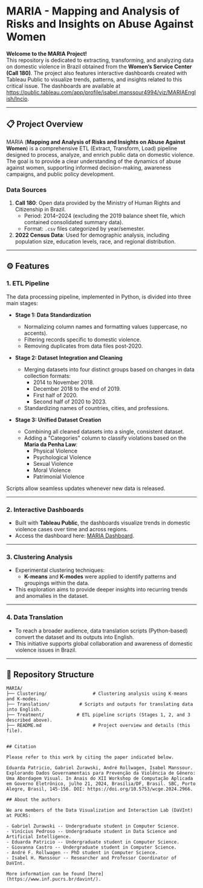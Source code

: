 # MARIA - Mapping and Analysis of Risks and Insights on Abuse Against Women

**Welcome to the MARIA Project!**  
This repository is dedicated to extracting, transforming, and analyzing data on domestic violence in Brazil obtained from the **Women’s Service Center (Call 180)**. The project also features interactive dashboards created with Tableau Public to visualize trends, patterns, and insights related to this critical issue. The dashboards are available at https://public.tableau.com/app/profile/isabel.manssour4994/viz/MARIAEnglish/Incio.

---

## 📋 Project Overview

MARIA (**Mapping and Analysis of Risks and Insights on Abuse Against Women**) is a comprehensive ETL (Extract, Transform, Load) pipeline designed to process, analyze, and enrich public data on domestic violence. The goal is to provide a clear understanding of the dynamics of abuse against women, supporting informed decision-making, awareness campaigns, and public policy development.

### Data Sources
1. **Call 180**: Open data provided by the Ministry of Human Rights and Citizenship in Brazil.  
   - Period: 2014–2024 (excluding the 2019 balance sheet file, which contained consolidated summary data).
   - Format: `.csv` files categorized by year/semester.
2. **2022 Census Data**: Used for demographic analysis, including population size, education levels, race, and regional distribution.

---

## ⚙️ Features

### 1. ETL Pipeline
The data processing pipeline, implemented in Python, is divided into three main stages:  
- **Stage 1: Data Standardization**  
  - Normalizing column names and formatting values (uppercase, no accents).  
  - Filtering records specific to domestic violence.  
  - Removing duplicates from data files post-2020.

- **Stage 2: Dataset Integration and Cleaning**  
  - Merging datasets into four distinct groups based on changes in data collection formats:  
    - 2014 to November 2018.  
    - December 2018 to the end of 2019.  
    - First half of 2020.  
    - Second half of 2020 to 2023.  
  - Standardizing names of countries, cities, and professions.

- **Stage 3: Unified Dataset Creation**  
  - Combining all cleaned datasets into a single, consistent dataset.  
  - Adding a "Categories" column to classify violations based on the **Maria da Penha Law**:  
    - Physical Violence  
    - Psychological Violence  
    - Sexual Violence  
    - Moral Violence  
    - Patrimonial Violence  

Scripts allow seamless updates whenever new data is released.

---

### 2. Interactive Dashboards
- Built with **Tableau Public**, the dashboards visualize trends in domestic violence cases over time and across regions.  
- Access the dashboard here: [MARIA Dashboard](https://public.tableau.com/app/profile/isabel.manssour4994/viz/MARIAEnglish/Incio).

---

### 3. Clustering Analysis
- Experimental clustering techniques:
  - **K-means** and **K-modes** were applied to identify patterns and groupings within the data.  
- This exploration aims to provide deeper insights into recurring trends and anomalies in the dataset.

---

### 4. Data Translation
- To reach a broader audience, data translation scripts (Python-based) convert the dataset and its outputs into English.  
- This initiative supports global collaboration and awareness of domestic violence issues in Brazil.

---

## 📁 Repository Structure

```plaintext
MARIA/
├── Clustering/                 # Clustering analysis using K-means and K-modes.
├── Translation/           # Scripts and outputs for translating data into English.
├── Treatment/            # ETL pipeline scripts (Stages 1, 2, and 3 described above).
├── README.md                   # Project overview and details (this file).


## Citation

Please refer to this work by citing the paper indicated below.

Eduarda Patricio, Gabriel Zurawski, André Rollwagen, Isabel Manssour. Explorando Dados Governamentais para Prevenção da Violência de Gênero: Uma Abordagem Visual. In Anais do XII Workshop de Computação Aplicada em Governo Eletrônico, julho 21, 2024, Brasília/DF, Brasil. SBC, Porto Alegre, Brasil, 145-156. DOI: https://doi.org/10.5753/wcge.2024.2966.

## About the authors

We are members of the Data Visualization and Interaction Lab (DaVInt) at PUCRS:

- Gabriel Zurawski -- Undergraduate student in Computer Science.
- Vinícius Pedroso -- Undergraduate student in Data Science and Artificial Intelligence.
- Eduarda Patricio -- Undergraduate student in Computer Science.
- Giovanna Castro -- Undergraduate student in Computer Science.
- André F. Rollwagen -- PhD student in Computer Science.
- Isabel H. Manssour -- Researcher and Professor Coordinator of DaVInt.

More information can be found [here](https://www.inf.pucrs.br/davint/).
